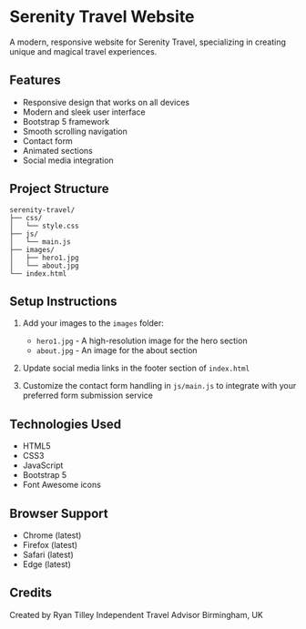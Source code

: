 # Serenity Travel Website

A modern, responsive website for Serenity Travel, specializing in creating unique and magical travel experiences.

## Features

- Responsive design that works on all devices
- Modern and sleek user interface
- Bootstrap 5 framework
- Smooth scrolling navigation
- Contact form
- Animated sections
- Social media integration

## Project Structure

```
serenity-travel/
├── css/
│   └── style.css
├── js/
│   └── main.js
├── images/
│   ├── hero1.jpg
│   └── about.jpg
└── index.html
```

## Setup Instructions

1. Add your images to the `images` folder:
   - `hero1.jpg` - A high-resolution image for the hero section
   - `about.jpg` - An image for the about section

2. Update social media links in the footer section of `index.html`

3. Customize the contact form handling in `js/main.js` to integrate with your preferred form submission service

## Technologies Used

- HTML5
- CSS3
- JavaScript
- Bootstrap 5
- Font Awesome icons

## Browser Support

- Chrome (latest)
- Firefox (latest)
- Safari (latest)
- Edge (latest)

## Credits

Created by Ryan Tilley
Independent Travel Advisor
Birmingham, UK
